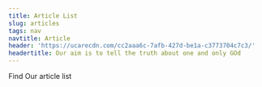 ```yaml
---
title: Article List
slug: articles
tags: nav
navtitle: Article
header: 'https://ucarecdn.com/cc2aaa6c-7afb-427d-be1a-c3773704c7c3/'
headertitle: Our aim is to tell the truth about one and only GOd
---
```


<p class="lead">Find Our article list</p>